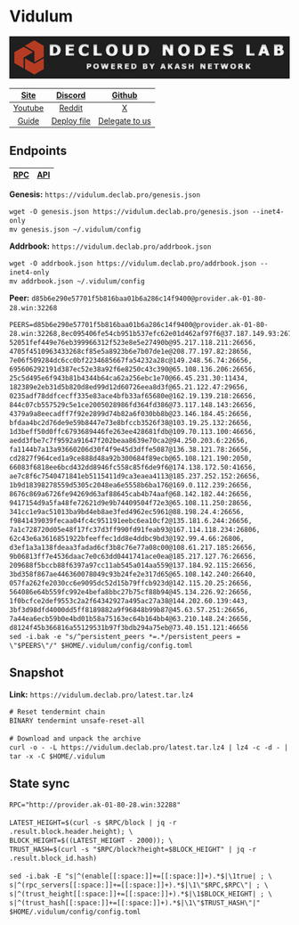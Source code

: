 # Vidulum

![](/assets/banner.png)

|[Site](https://vidulum.app/)|[Discord](https://discord.gg/hne7Ccq)|[Github](https://github.com/vidulum)|
|:--:|:--:|:--:|
|[Youtube](https://www.youtube.com/channel/UCNd92ZViZweu6zz5ydt_wrQ)|[Reddit](https://www.reddit.com/r/VidulumOfficial/)|[X](https://twitter.com/VidulumApp)|
|[Guide](https://services.declab.pro/guides)|[Deploy file](https://gitopia.com/DecloudNodesLab/cosmos-universe/tree/master/projects/Vidulum/vidulum_deploy.yml)|[Delegate to us](https://restake.app/vidulum/vdlvaloper1nuphu4p06dlgx2se0w58z5c7yv00r5gle0h5gs)|


## Endpoints

|[**RPC**](https://vidulum.declab.pro/rpc)|[**API**](https://vidulum.declab.pro)|
|:--:|:--:|

**Genesis:** ```https://vidulum.declab.pro/genesis.json```

```
wget -O genesis.json https://vidulum.declab.pro/genesis.json --inet4-only
mv genesis.json ~/.vidulum/config
```

**Addrbook:** ```https://vidulum.declab.pro/addrbook.json```

```
wget -O addrbook.json https://vidulum.declab.pro/addrbook.json --inet4-only
mv addrbook.json ~/.vidulum/config
```

**Peer:** ```d85b6e290e57701f5b816baa01b6a286c14f9400@provider.ak-01-80-28.win:32268```

```
PEERS=d85b6e290e57701f5b816baa01b6a286c14f9400@provider.ak-01-80-28.win:32268,8ec095406fe54cb951b537efc62e01d462af97f6@37.187.149.93:26706, 52051fef449e76eb399966312f523e8e5e27490b@95.217.118.211:26656, 4705f4510963433268cf85e5a8923b6e7b07de1e@208.77.197.82:28656, 7e06f509284dc6cc0bf2234685667fa54232a28c@149.248.56.74:26656, 695606292191d387ec52e38a92f6e8250c43c390@65.108.136.206:26656, 25c5d495e6f943b81b4344b64ca62a256ebc1e70@66.45.231.30:11434, 182389e2eb31d5b820d8ed99d12d60726eea8d3f@65.21.122.47:29656, 0235adf78ddfcecff335e83ace4bfb33af65680e@162.19.139.218:26656, 844c07cb557529c5e1ce2005028986fd364fd386@73.117.148.143:26656, 4379a9a8eecadff7f92e2899d74b82a6f030bb8b@23.146.184.45:26656, bfdaa4bc2d76de9e59b8447e73e8bfccb3526f38@103.19.25.132:26656, 1d3beff50d0ffc6793689446fe263ee428681fdb@109.70.113.100:46656, aedd3fbe7c7f9592a91647f202beaa8639e70ca2@94.250.203.6:22656, fa1144b7a13a93660206d30f4f9e45d3dffe5087@136.38.121.78:26656, cd2827f964ced1a9ce888d48a92b300684f89ecb@65.108.121.190:2050, 66083f6818ee6bcd432dd8946fc558c85f6de9f6@174.138.172.50:41656, ae7c8f6c7540471841eb5115411d9ca3eaea4113@185.237.252.152:26656, 1b9d18398278559d5305c2048ea6e5558b6ba176@169.0.112.239:26656, 8676c869a6726fe94269d63af88645cab4b74aaf@68.142.182.44:26656, 9417154d9a5fa48fe72621d9e9b74409504f72e3@65.108.11.250:28656, 341cc1e9ac51013ba9bd4eb8ae3fed4962ec5961@88.198.24.4:26656, f9841439039fecaa04fc4c951191eebc6ea10cf2@135.181.6.244:26656, 7a1c728720d05e48f17fc37d3ff990fd91feab93@167.114.118.234:26806, 62c43e6a3616851922bfeeffec1dd8e4ddbc9bd3@192.99.4.66:26806, d3ef1a3a138fdeaa3fadad6cf3b8c76e77a08c00@108.61.217.185:26656, 9b06813ff7e4536daac7e0c63dd0441741ace0ea@185.217.127.76:26656, 209688f5bccb88f6397a97cc11ab545a014aa559@137.184.92.115:26656, 3bd358f867ae446360078049c93b24fe2e317d65@65.108.142.240:26640, 057fa262fe2030cc6e9095dc52d15b79ffcb923d@142.115.20.25:26656, 564086e64b559fc992e4befa8bbc27b75cf88b94@45.134.226.92:26656, 1f0bcfce2def9553c2a2f64342927a495ac27a38@144.202.60.139:443, 3bf3d98dfd4000dd5ff8189882a9f96848b99b87@45.63.57.251:26656, 7a44ea6ecb59b0e4bd01b58a75163ec64b164bb4@63.210.148.24:26656, d8124f45b366816a55129531b97f3bdb294a75eb@73.40.151.121:46656
sed -i.bak -e "s/^persistent_peers *=.*/persistent_peers = \"$PEERS\"/" $HOME/.vidulum/config/config.toml
```

## Snapshot 

**Link:** ```https://vidulum.declab.pro/latest.tar.lz4```

```
# Reset tendermint chain
BINARY tendermint unsafe-reset-all

# Download and unpack the archive
curl -o - -L https://vidulum.declab.pro/latest.tar.lz4 | lz4 -c -d - | tar -x -C $HOME/.vidulum
```

## State sync

```
RPC="http://provider.ak-01-80-28.win:32288"

LATEST_HEIGHT=$(curl -s $RPC/block | jq -r .result.block.header.height); \
BLOCK_HEIGHT=$((LATEST_HEIGHT - 2000)); \
TRUST_HASH=$(curl -s "$RPC/block?height=$BLOCK_HEIGHT" | jq -r .result.block_id.hash)

sed -i.bak -E "s|^(enable[[:space:]]+=[[:space:]]+).*$|\1true| ; \
s|^(rpc_servers[[:space:]]+=[[:space:]]+).*$|\1\"$RPC,$RPC\"| ; \
s|^(trust_height[[:space:]]+=[[:space:]]+).*$|\1$BLOCK_HEIGHT| ; \
s|^(trust_hash[[:space:]]+=[[:space:]]+).*$|\1\"$TRUST_HASH\"|" $HOME/.vidulum/config/config.toml
```
